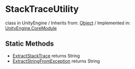 # StackTraceUtility
class in UnityEngine
 / Inherits from: <a href="https://docs.unity3d.com/6000.1/Documentation/ScriptReference/Object.html">Object</a> / Implemented in: <a href="https://docs.unity3d.com/6000.1/Documentation/ScriptReference/UnityEngine.CoreModule.html">UnityEngine.CoreModule</a>

## Static Methods
- <a href="https://docs.unity3d.com/6000.1/Documentation/ScriptReference/StackTraceUtility.ExtractStackTrace.html">ExtractStackTrace</a> returns String
- <a href="https://docs.unity3d.com/6000.1/Documentation/ScriptReference/StackTraceUtility.ExtractStringFromException.html">ExtractStringFromException</a> returns String
